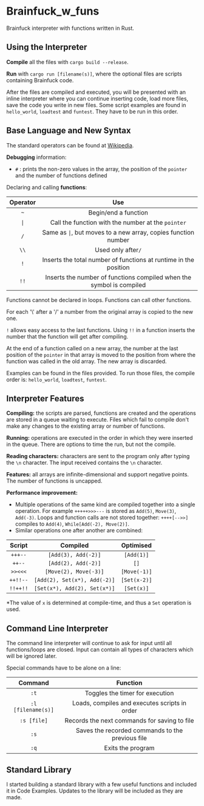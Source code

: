 # Brainfuck_w_funs
Brainfuck interpreter with functions written in Rust.

## Using the Interpreter
**Compile** all the files with `cargo build --release`.

**Run** with `cargo run [filename(s)]`, where the optional files are scripts containing Brainfuck code.

After the files are compiled and executed, you will be presented with an inline interpreter where you can continue inserting code, load more files, save the code you write in new files. Some script examples are found in `hello_world`, `loadtest` and `funtest`. They have to be run in this order.

## Base Language and New Syntax
The standard operators can be found at [Wikipedia](https://en.wikipedia.org/wiki/Brainfuck).

**Debugging** information:
* `#`  : prints the non-zero values in the array, the position of the `pointer` and the number of functions defined

Declaring and calling **functions**:

Operator | Use 
:--------:|:---:
`~`|Begin/end a function
`\|`|Call the function with the number at the `pointer`
`/` | Same as `\|`, but moves to a new array, copies function number
`\\`| Used only after`/`
`!`| Inserts the total number of functions at runtime in the position
`!!`| Inserts the number of functions compiled when the symbol is compiled

Functions cannot be declared in loops. Functions can call other functions.

For each '\\' after a '/' a number from the original array is copied to the new one.

`!` allows easy access to the last functions.
Using `!!` in a function inserts the number that the function will get after compiling.

At the end of a function called on a new array, the number at the last position of the `pointer` in that array is moved to the position from where the function was called in the old array. The new array is discarded.

Examples can be found in the files provided. To run those files, the compile order is: `hello_world`, `loadtest`, `funtest`.

## Interpreter Features
**Compiling:** the scripts are parsed, functions are created and the operations are stored in a queue waiting to execute. Files which fail to compile don't make any changes to the existing array or number of functions.

**Running:** operations are executed in the order in which they were inserted in the queue. There are options to time the run, but not the compile.

**Reading characters:** characters are sent to the program only after typing the `\n` character. The input received contains the `\n` character. 

**Features:** all arrays are infinite-dimensional and support negative points. The number of functions is uncapped. 

**Performance improvement:** 
* Multiple operations of the same kind are compiled together into a single operation. For example `+++++>>>---` is stored as `Add(5)`, `Move(3)`, `Add(-3)`. Loops and function calls are not stored together: `++++[-->>]` compiles to `Add(4)`, `While[Add(-2), Move(2)]`.
* Similar operations one after another are combined:

Script | Compiled | Optimised
:---:|:---:|:---:
`+++--`|`[Add(3), Add(-2)]`|`[Add(1)]`
`++--`|`[Add(2), Add(-2)]`|`[]`
`>><<<`|`[Move(2), Move(-3)]`|`[Move(-1)]`
`++!!--`|`[Add(2), Set(x*), Add(-2)]`|`[Set(x-2)]`
`!!++!!`|`[Set(x*), Add(2), Set(x*)]`|`[Set(x)]`

*The value of `x` is determined at compile-time, and thus a `Set` operation is used.

## Command Line Interpreter
The command line interpreter will continue to ask for input until all functions/loops are closed.
Input can contain all types of characters which will be ignored later.

Special commands have to be alone on a line:

 Command | Function
 :---:|:---:
 `:t` | Toggles the timer for execution
 `:l [filename(s)]` | Loads, compiles and executes scripts in order
 `:s [file]` | Records the next commands for saving to file
 `:s` | Saves the recorded commands to the previous file
 `:q` | Exits the program
 
 ## Standard Library
 I started building a standard library with a few useful functions and included it in Code Examples. Updates to the library will be included as they are made.

